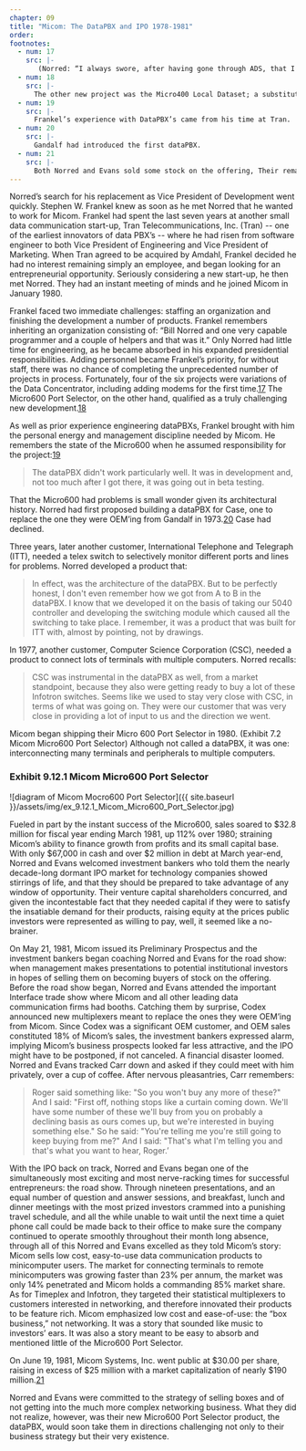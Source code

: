 ```yaml
---
chapter: 09
title: "Micom: The DataPBX and IPO 1978-1981"
order:
footnotes:
  - num: 17
    src: |-
       (Norred: “I always swore, after having gone through ADS, that I never really wanted to be in the modem business.”) Evans persisted, however, and they agreed to test the waters by first selling modems integrated with other products. So just as they had OEM’d their product to Codex, GDC and Paradyne, they now elected to OEM modems from UDS, the firm specializing in OEM’ing modems to others. The Micro8000 Concentrator Modem was introduced in early 1981.
  - num: 18
    src: |-
      The other new project was the Micro400 Local Dataset; a substitute for a modem over short distances.
  - num: 19
    src: |-
      Frankel’s experience with DataPBX’s came from his time at Tran.
  - num: 20
    src: |-
      Gandalf had introduced the first dataPBX.
  - num: 21
    src: |-
      Both Norred and Evans sold some stock on the offering, Their remaining shares, valued at $30.00 per share, totaled $3.7 million and $2.1 million, respectively.
---
```


Norred’s search for his replacement as Vice President of Development went quickly. Stephen W. Frankel knew as soon as he met Norred that he wanted to work for Micom. Frankel had spent the last seven years at another small data communication start-up, Tran Telecommunications, Inc. (Tran) -- one of the earliest innovators of data PBX’s -- where he had risen from software engineer to both Vice President of Engineering and Vice President of Marketing. When Tran agreed to be acquired by Amdahl, Frankel decided he had no interest remaining simply an employee, and began looking for an entrepreneurial opportunity. Seriously considering a new start-up, he then met Norred. They had an instant meeting of minds and he joined Micom in January 1980.

Frankel faced two immediate challenges: staffing an organization and finishing the development a number of products. Frankel remembers inheriting an organization consisting of: “Bill Norred and one very capable programmer and a couple of helpers and that was it.” Only Norred had little time for engineering, as he became absorbed in his expanded presidential responsibilities. Adding personnel became Frankel’s priority, for without staff, there was no chance of completing the unprecedented number of projects in process. Fortunately, four of the six projects were variations of the Data Concentrator, including adding modems for the first time.<a name="fnloc17" href="#fn17">17</a> The Micro600 Port Selector, on the other hand, qualified as a truly challenging new development.<a name="fnloc18" href="#fn18">18</a>

As well as prior experience engineering dataPBXs, Frankel brought with him the personal energy and management discipline needed by Micom. He remembers the state of the Micro600 when he assumed responsibility for the project:<a name="fnloc19" href="#fn19">19</a>

>The dataPBX didn't work particularly well. It was in development and, not too much after I got there, it was going out in beta testing.

That the Micro600 had problems is small wonder given its architectural history. Norred had first proposed building a dataPBX for Case, one to replace the one they were OEM’ing from Gandalf in 1973.<a name="fnloc20" href="#fn20">20</a> Case had declined.

Three years, later another customer, International Telephone and Telegraph (ITT), needed a telex switch to selectively monitor different ports and lines for problems. Norred developed a product that:

>In effect, was the architecture of the dataPBX. But to be perfectly honest, I don't even remember how we got from A to B in the dataPBX.  I know that we developed it on the basis of taking our 5040 controller and developing the switching module which caused all the switching to take place. I remember, it was a product that was built for ITT with, almost by pointing, not by drawings.

In 1977, another customer, Computer Science Corporation (CSC), needed a product to connect lots of terminals with multiple computers. Norred recalls:

>CSC was instrumental in the dataPBX as well, from a market standpoint, because they also were getting ready to buy a lot of these Infotron switches. Seems like we used to stay very close with CSC, in terms of what was going on. They were our customer that was very close in providing a lot of input to us and the direction we went.

Micom began shipping their Micro 600 Port Selector in 1980. (Exhibit 7.2 Micom Micro600 Port Selector) Although not called a dataPBX, it was one: interconnecting many terminals and peripherals to multiple computers.

### Exhibit 9.12.1 Micom Micro600 Port Selector

![diagram of Micom Mocro600 Port Selector]({{ site.baseurl }}/assets/img/ex_9.12.1_Micom_Micro600_Port_Selector.jpg)

Fueled in part by the instant success of the Micro600, sales soared to $32.8 million for fiscal year ending March 1981, up 112% over 1980; straining Micom’s ability to finance growth from profits and its small capital base. With only $67,000 in cash and over $2 million in debt at March year-end, Norred and Evans welcomed investment bankers who told them the nearly decade-long dormant IPO market for technology companies showed stirrings of life, and that they should be prepared to take advantage of any window of opportunity. Their venture capital shareholders concurred, and given the incontestable fact that they needed capital if they were to satisfy the insatiable demand for their products, raising equity at the prices public investors were represented as willing to pay, well, it seemed like a no-brainer.

On May 21, 1981, Micom issued its Preliminary Prospectus and the investment bankers began coaching Norred and Evans for the road show: when management makes presentations to potential institutional investors in hopes of selling them on becoming buyers of stock on the offering. Before the road show began, Norred and Evans attended the important Interface trade show where Micom and all other leading data communication firms had booths. Catching them by surprise, Codex announced new multiplexers meant to replace the ones they were OEM’ing from Micom. Since Codex was a significant OEM customer, and OEM sales constituted 18% of Micom’s sales, the investment bankers expressed alarm, implying Micom’s business prospects looked far less attractive, and the IPO might have to be postponed, if not canceled. A financial disaster loomed. Norred and Evans tracked Carr down and asked if they could meet with him privately, over a cup of coffee. After nervous pleasantries, Carr remembers:

>Roger said something like:  "So you won't buy any more of these?"  And I said: "First off, nothing stops like a curtain coming down. We'll have some number of these we'll buy from you on probably a declining basis as ours comes up, but we're interested in buying something else." So he said: "You're telling me you're still going to keep buying from me?" And I said:  "That's what I'm telling you and that's what you want to hear, Roger.’

With the IPO back on track, Norred and Evans began one of the simultaneously most exciting and most nerve-racking times for successful entrepreneurs: the road show. Through nineteen presentations, and an equal number of question and answer sessions, and breakfast, lunch and dinner meetings with the most prized investors crammed into a punishing travel schedule, and all the while unable to wait until the next time a quiet phone call could be made back to their office to make sure the company continued to operate smoothly throughout their month long absence, through all of this Norred and Evans excelled as they told Micom’s story: Micom sells low cost, easy-to-use data communication products to minicomputer users. The market for connecting terminals to remote minicomputers was growing faster than 23% per annum, the market was only 14% penetrated and Micom holds a commanding 85% market share. As for Timeplex and Infotron, they targeted their statistical multiplexers to customers interested in networking, and therefore innovated their products to be feature rich. Micom emphasized low cost and ease-of-use: the “box business,” not networking. It was a story that sounded like music to investors’ ears. It was also a story meant to be easy to absorb and mentioned little of the Micro600 Port Selector.

On June 19, 1981, Micom Systems, Inc. went public at $30.00 per share, raising in excess of $25 million with a market capitalization of nearly $190 million.<a name="fnloc21" href="#fn21">21</a>

Norred and Evans were committed to the strategy of selling boxes and of not getting into the much more complex networking business. What they did not realize, however, was their new Micro600 Port Selector product, the dataPBX, would soon take them in directions challenging not only to their business strategy but their very existence.
